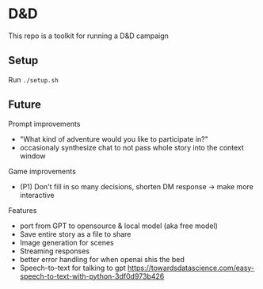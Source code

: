 # D&D

This repo is a toolkit for running a D&D campaign

## Setup

Run `./setup.sh`

## Future

Prompt improvements

-   "What kind of adventure would you like to participate in?"
-   occasionaly synthesize chat to not pass whole story into the context window

Game improvements

-   (P1) Don't fill in so many decisions, shorten DM response -> make more interactive

Features

-   port from GPT to opensource & local model (aka free model)
-   Save entire story as a file to share
-   Image generation for scenes
-   Streaming responses
-   better error handling for when openai shis the bed
-   Speech-to-text for talking to gpt https://towardsdatascience.com/easy-speech-to-text-with-python-3df0d973b426
